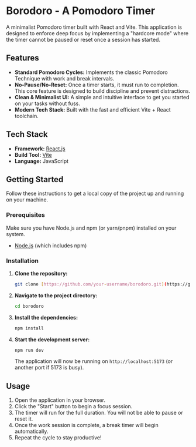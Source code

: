 # Borodoro - A Pomodoro Timer

A minimalist Pomodoro timer built with React and Vite. This application is designed to enforce deep focus by implementing a "hardcore mode" where the timer cannot be paused or reset once a session has started.

## Features

* **Standard Pomodoro Cycles:** Implements the classic Pomodoro Technique with work and break intervals.
* **No-Pause/No-Reset:** Once a timer starts, it must run to completion. This core feature is designed to build discipline and prevent distractions.
* **Clean & Minimalist UI:** A simple and intuitive interface to get you started on your tasks without fuss.
* **Modern Tech Stack:** Built with the fast and efficient Vite + React toolchain.

## Tech Stack

* **Framework:** [React.js](https://react.dev/)
* **Build Tool:** [Vite](https://vitejs.dev/)
* **Language:** JavaScript

## Getting Started

Follow these instructions to get a local copy of the project up and running on your machine.

### Prerequisites

Make sure you have Node.js and npm (or yarn/pnpm) installed on your system.

* [Node.js](https://nodejs.org/) (which includes npm)

### Installation

1.  **Clone the repository:**
    ```bash
    git clone [https://github.com/your-username/borodoro.git](https://github.com/your-username/borodoro.git)
    ```

2.  **Navigate to the project directory:**
    ```bash
    cd borodoro
    ```

3.  **Install the dependencies:**
    ```bash
    npm install
    ```

4.  **Start the development server:**
    ```bash
    npm run dev
    ```
    The application will now be running on `http://localhost:5173` (or another port if 5173 is busy).

##  Usage

1.  Open the application in your browser.
2.  Click the "Start" button to begin a focus session.
3.  The timer will run for the full duration. You will not be able to pause or reset it.
4.  Once the work session is complete, a break timer will begin automatically.
5.  Repeat the cycle to stay productive!
